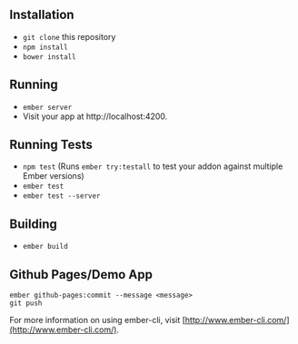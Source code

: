 ## Installation

* `git clone` this repository
* `npm install`
* `bower install`

## Running

* `ember server`
* Visit your app at http://localhost:4200.

## Running Tests

* `npm test` (Runs `ember try:testall` to test your addon against multiple Ember versions)
* `ember test`
* `ember test --server`

## Building

* `ember build`

## Github Pages/Demo App

```no-highlight
ember github-pages:commit --message <message>
git push
```

For more information on using ember-cli, visit [http://www.ember-cli.com/](http://www.ember-cli.com/).

